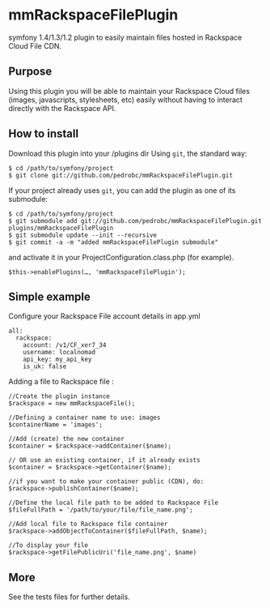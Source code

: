 # mmRackspaceFilePlugin


symfony 1.4/1.3/1.2 plugin to easily maintain files hosted in Rackspace Cloud File CDN.

## Purpose

Using this plugin you will be able to maintain your Rackspace Cloud files (images, javascripts, 
stylesheets, etc) easily without having to interact directly with the Rackspace API.

## How to install

Download this plugin into your /plugins dir
Using `git`, the standard way:

    $ cd /path/to/symfony/project
    $ git clone git://github.com/pedrobc/mmRackspaceFilePlugin.git

If your project already uses `git`, you can add the plugin as one of its submodule:

    $ cd /path/to/symfony/project
    $ git submodule add git://github.com/pedrobc/mmRackspaceFilePlugin.git plugins/mmRackspaceFilePlugin
    $ git submodule update --init --recursive
    $ git commit -a -m "added mmRackspaceFilePlugin submodule"

and activate it in your ProjectConfiguration.class.php (for example).

    $this->enablePlugins(…, 'mmRackspaceFilePlugin');


## Simple example

Configure your Rackspace File account details in app.yml

    all:
      rackspace:
        account: /v1/CF_xer7_34
        username: localnomad
        api_key: my_api_key
        is_uk: false
    
      
Adding a file to Rackspace file :

    //Create the plugin instance
    $rackspace = new mmRackspaceFile();

    //Defining a container name to use: images 
    $containerName = 'images';

    //Add (create) the new container
    $container = $rackspace->addContainer($name);

    // OR use an existing container, if it already exists
    $container = $rackspace->getContainer($name);

    //if you want to make your container public (CDN), do:
    $rackspace->publishContainer($name);

    //Define the local file path to be added to Rackspace File
    $fileFullPath = '/path/to/your/file/file_name.png';

    //Add local file to Rackspace file container
    $rackspace->addObjectToContainer($fileFullPath, $name);

    //To display your file
    $rackspace->getFilePublicUri('file_name.png', $name)

## More

See the tests files for further details.


